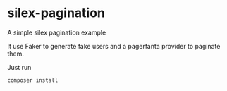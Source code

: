 silex-pagination
================

A simple silex pagination example

It use Faker to generate fake users and a pagerfanta provider to paginate them.

Just run

```
composer install
```
